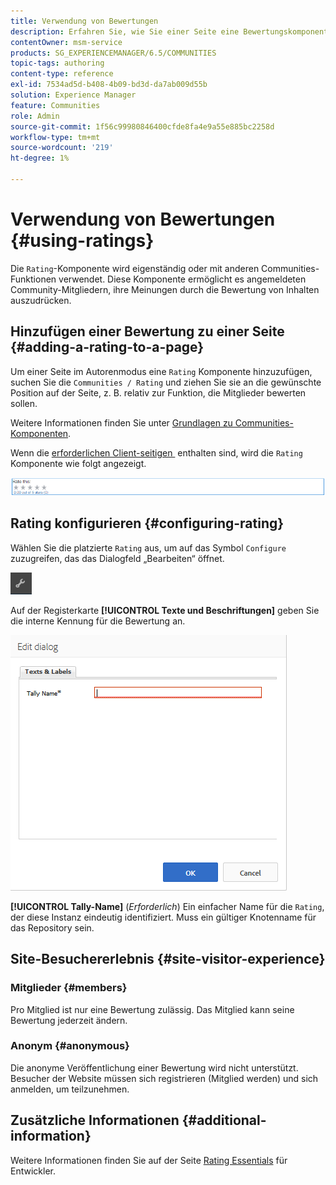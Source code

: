 ```yaml
---
title: Verwendung von Bewertungen
description: Erfahren Sie, wie Sie einer Seite eine Bewertungskomponente hinzufügen, mit der angemeldete Community-Mitglieder ihre Meinung durch Bewertung von Inhalten ausdrücken können.
contentOwner: msm-service
products: SG_EXPERIENCEMANAGER/6.5/COMMUNITIES
topic-tags: authoring
content-type: reference
exl-id: 7534ad5d-b408-4b09-bd3d-da7ab009d55b
solution: Experience Manager
feature: Communities
role: Admin
source-git-commit: 1f56c99980846400cfde8fa4e9a55e885bc2258d
workflow-type: tm+mt
source-wordcount: '219'
ht-degree: 1%

---
```


# Verwendung von Bewertungen {#using-ratings}

Die `Rating`-Komponente wird eigenständig oder mit anderen Communities-Funktionen verwendet. Diese Komponente ermöglicht es angemeldeten Community-Mitgliedern, ihre Meinungen durch die Bewertung von Inhalten auszudrücken.

## Hinzufügen einer Bewertung zu einer Seite {#adding-a-rating-to-a-page}

Um einer Seite im Autorenmodus eine `Rating` Komponente hinzuzufügen, suchen Sie die `Communities / Rating` und ziehen Sie sie an die gewünschte Position auf der Seite, z. B. relativ zur Funktion, die Mitglieder bewerten sollen.

Weitere Informationen finden Sie unter [Grundlagen zu Communities-Komponenten](basics.md).

Wenn die [erforderlichen Client-seitigen &#x200B;](rating-basics.md#essentials-for-client-side) enthalten sind, wird die `Rating` Komponente wie folgt angezeigt.

![rating](assets/rating.png)

## Rating konfigurieren {#configuring-rating}

Wählen Sie die platzierte `Rating` aus, um auf das Symbol `Configure` zuzugreifen, das das Dialogfeld „Bearbeiten“ öffnet.

![configure-new](assets/configure-new.png)

Auf der Registerkarte **[!UICONTROL Texte und Beschriftungen]** geben Sie die interne Kennung für die Bewertung an.

![tallyname](assets/tallyname.png)

**[!UICONTROL Tally-Name]**
(*Erforderlich*) Ein einfacher Name für die `Rating`, der diese Instanz eindeutig identifiziert. Muss ein gültiger Knotenname für das Repository sein.

## Site-Besuchererlebnis {#site-visitor-experience}

### Mitglieder {#members}

Pro Mitglied ist nur eine Bewertung zulässig. Das Mitglied kann seine Bewertung jederzeit ändern.

### Anonym {#anonymous}

Die anonyme Veröffentlichung einer Bewertung wird nicht unterstützt. Besucher der Website müssen sich registrieren (Mitglied werden) und sich anmelden, um teilzunehmen.

## Zusätzliche Informationen {#additional-information}

Weitere Informationen finden Sie auf der Seite [Rating Essentials](rating-basics.md) für Entwickler.
